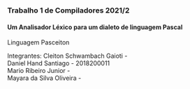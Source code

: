 ### Trabalho 1 de Compiladores 2021/2
#### Um Analisador Léxico para um dialeto de linguagem Pascal

Linguagem Pasceiton

Integrantes:
Cleiton Schwambach Gaioti -    
Daniel Hand Santiago - 2018200011   
Mario Ribeiro Junior -    
Mayara da Silva Oliveira -    
